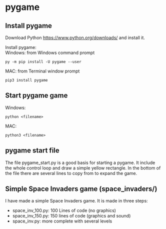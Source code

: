 # pygame

## Install pygame
Download Python https://www.python.org/downloads/ and install it.

Install pygame:  
Windows: from Windows command prompt
```
py -m pip install -U pygame --user
```
MAC: from Terminal window prompt
```
pip3 install pygame 
```
## Start pygame game
Windows:  
```
python <filename>
```
MAC:
```
python3 <filename>
```

## pygame start file
The file pygame_start.py is a good basis for starting a pygame.
It include the whole control loop and draw a simple yellow rectangle.
In the bottom of the file there are several lines to copy from to expand the game.

## Simple Space Invaders game (space_invaders/)
I have made a simple Space Invaders game.
It is made in three steps:
* space_inv_100.py: 100 Lines of code (no graphics)
* space_inv_150.py: 150 lines of code (graphics and sound)
* space_inv.py: more complete with several levels

